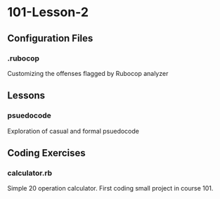 # 101-Lesson-2

## Configuration Files

### .rubocop

Customizing the offenses flagged by Rubocop analyzer

## Lessons

### psuedocode

Exploration of casual and formal psuedocode

## Coding Exercises

### calculator.rb

Simple 20 operation calculator. First coding small project in course 101.